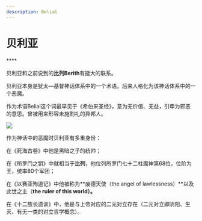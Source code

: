 ```yaml
---
description: Belial
---
```


# 贝利亚

\*\*\*\*

贝利亚和之前说到的**比列Berith**有挺大的联系。

贝利亚本身是犹太—基督神话体系中的一个术语。后来人格化为该神话体系中的一个恶魔。

作为术语Belial这个词最早见于《希伯来圣经》，意为无价值、无益，引申为邪恶的意思。曾被用来形容未施割礼的异邦人。

![](https://pic1.zhimg.com/80/v2-4e949ab362dc00de5f2c1168eaa09ad4_720w.jpg)

作为神话中的恶魔时贝利亚有多重身份：

在《死海古卷》中他是黑暗之子的统帅；

在《所罗门之钥》中就相当于**比列**，他位列所罗门七十二柱魔神第68位，位阶为王，统率80个军团；

在《以赛亚殉道记》中他被称为**废德天使（the angel of lawlessness）**以及此世之主（**the ruler of this world）。**

在《十二族长遗训》中，他是与上帝对应的二元对立存在（二元对立即阴阳、生灭、有无一类的对立哲学概念）。


